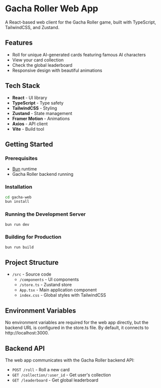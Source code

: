 # Gacha Roller Web App

A React-based web client for the Gacha Roller game, built with TypeScript, TailwindCSS, and Zustand.

## Features

- Roll for unique AI-generated cards featuring famous AI characters
- View your card collection
- Check the global leaderboard
- Responsive design with beautiful animations

## Tech Stack

- **React** - UI library
- **TypeScript** - Type safety
- **TailwindCSS** - Styling
- **Zustand** - State management
- **Framer Motion** - Animations
- **Axios** - API client
- **Vite** - Build tool

## Getting Started

### Prerequisites

- [Bun](https://bun.sh/) runtime
- Gacha Roller backend running

### Installation

```bash
cd gacha-web
bun install
```

### Running the Development Server

```bash
bun run dev
```

### Building for Production

```bash
bun run build
```

## Project Structure

- `/src` - Source code
  - `/components` - UI components
  - `/store.ts` - Zustand store
  - `App.tsx` - Main application component
  - `index.css` - Global styles with TailwindCSS

## Environment Variables

No environment variables are required for the web app directly, but the backend URL is configured in the store.ts file. By default, it connects to http://localhost:3000.

## Backend API

The web app communicates with the Gacha Roller backend API:

- `POST /roll` - Roll a new card
- `GET /collection/:user_id` - Get user's collection
- `GET /leaderboard` - Get global leaderboard